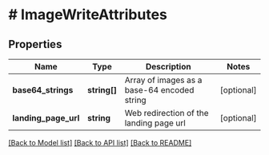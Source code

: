 # # ImageWriteAttributes

## Properties

Name | Type | Description | Notes
------------ | ------------- | ------------- | -------------
**base64_strings** | **string[]** | Array of images as a base-64 encoded string | [optional]
**landing_page_url** | **string** | Web redirection of the landing page url | [optional]

[[Back to Model list]](../../README.md#models) [[Back to API list]](../../README.md#endpoints) [[Back to README]](../../README.md)
